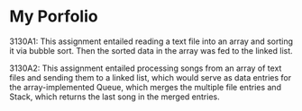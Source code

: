# My Porfolio

3130A1: This assignment entailed reading a text file into an array and sorting it via bubble sort. Then the sorted data in the         array was fed to the linked list.

3130A2: This assignment entailed processing songs from an array of text files and sending them to a linked list, which would           serve as data entries for the array-implemented Queue, which merges the multiple file entries and Stack, which returns         the last song in the merged entries.
